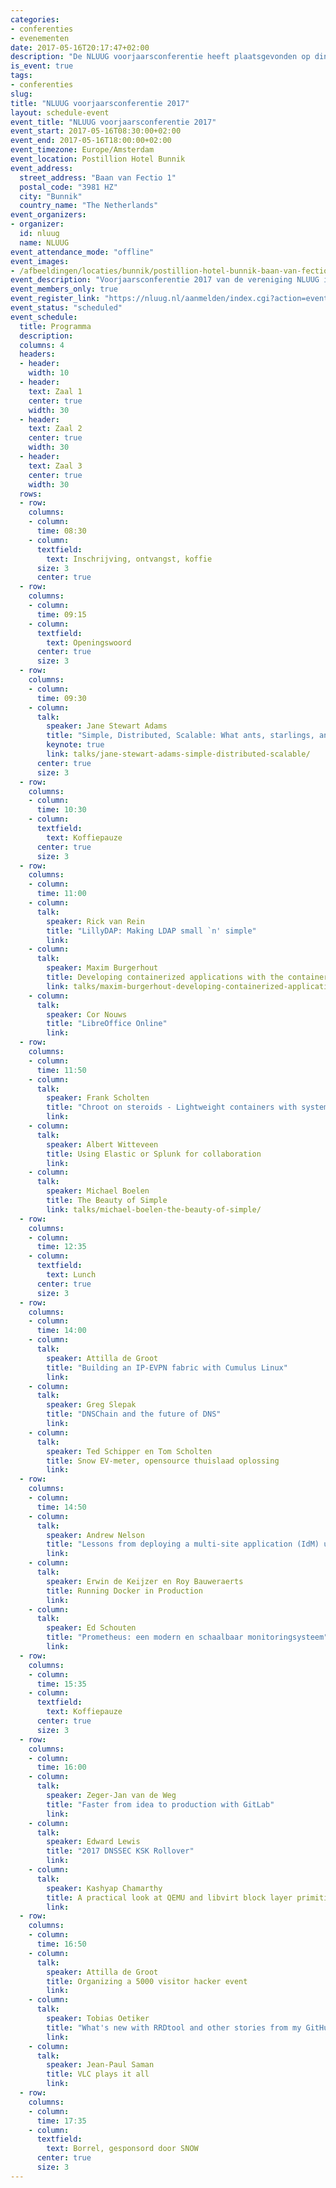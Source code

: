 ```yaml
---
categories:
- conferenties
- evenementen
date: 2017-05-16T20:17:47+02:00
description: "De NLUUG voorjaarsconferentie heeft plaatsgevonden op dinsdag 16 mei 2017. Bekijk hier het programma, de presentaties, opnames en foto's."
is_event: true
tags:
- conferenties
slug:
title: "NLUUG voorjaarsconferentie 2017"
layout: schedule-event
event_title: "NLUUG voorjaarsconferentie 2017"
event_start: 2017-05-16T08:30:00+02:00
event_end: 2017-05-16T18:00:00+02:00
event_timezone: Europe/Amsterdam
event_location: Postillion Hotel Bunnik
event_address:
  street_address: "Baan van Fectio 1"
  postal_code: "3981 HZ"
  city: "Bunnik"
  country_name: "The Netherlands"
event_organizers:
- organizer:
  id: nluug
  name: NLUUG
event_attendance_mode: "offline"
event_images:
- /afbeeldingen/locaties/bunnik/postillion-hotel-bunnik-baan-van-fectio.jpg
event_description: "Voorjaarsconferentie 2017 van de vereniging NLUUG in het Postillion Hotel te Bunnik"
event_members_only: true
event_register_link: "https://nluug.nl/aanmelden/index.cgi?action=event"
event_status: "scheduled"
event_schedule:
  title: Programma
  description:
  columns: 4
  headers:
  - header:
    width: 10
  - header:
    text: Zaal 1
    center: true
    width: 30
  - header:
    text: Zaal 2
    center: true
    width: 30
  - header:
    text: Zaal 3
    center: true
    width: 30
  rows:
  - row:
    columns:
    - column:
      time: 08:30
    - column:
      textfield:
        text: Inschrijving, ontvangst, koffie
      size: 3
      center: true
  - row:
    columns:
    - column:
      time: 09:15
    - column:
      textfield:
        text: Openingswoord
      center: true
      size: 3
  - row:
    columns:
    - column:
      time: 09:30
    - column:
      talk:
        speaker: Jane Stewart Adams
        title: "Simple, Distributed, Scalable: What ants, starlings, and slime mold can teach us about computers"
        keynote: true
        link: talks/jane-stewart-adams-simple-distributed-scalable/
      center: true
      size: 3
  - row:
    columns:
    - column:
      time: 10:30
    - column:
      textfield:
        text: Koffiepauze
      center: true
      size: 3
  - row:
    columns:
    - column:
      time: 11:00
    - column:
      talk:
        speaker: Rick van Rein
        title: "LillyDAP: Making LDAP small `n' simple"
        link: 
    - column:
      talk:
        speaker: Maxim Burgerhout
        title: Developing containerized applications with the container development kit
        link: talks/maxim-burgerhout-developing-containerized-applications-with-the-container-development-kit/
    - column:
      talk:
        speaker: Cor Nouws
        title: "LibreOffice Online"
        link: 
  - row:
    columns:
    - column:
      time: 11:50
    - column:
      talk:
        speaker: Frank Scholten
        title: "Chroot on steroids - Lightweight containers with systemd-nspawn"
        link: 
    - column:
      talk:
        speaker: Albert Witteveen
        title: Using Elastic or Splunk for collaboration
        link: 
    - column:
      talk:
        speaker: Michael Boelen
        title: The Beauty of Simple
        link: talks/michael-boelen-the-beauty-of-simple/
  - row:
    columns:
    - column:
      time: 12:35
    - column:
      textfield:
        text: Lunch
      center: true
      size: 3
  - row:
    columns:
    - column:
      time: 14:00
    - column:
      talk:
        speaker: Attilla de Groot
        title: "Building an IP-EVPN fabric with Cumulus Linux"
        link: 
    - column:
      talk:
        speaker: Greg Slepak
        title: "DNSChain and the future of DNS"
        link: 
    - column:
      talk:
        speaker: Ted Schipper en Tom Scholten
        title: Snow EV-meter, opensource thuislaad oplossing
        link: 
  - row:
    columns:
    - column:
      time: 14:50
    - column:
      talk:
        speaker: Andrew Nelson
        title: "Lessons from deploying a multi-site application (IdM) using Ansible"
        link: 
    - column:
      talk:
        speaker: Erwin de Keijzer en Roy Bauweraerts
        title: Running Docker in Production
        link: 
    - column:
      talk:
        speaker: Ed Schouten
        title: "Prometheus: een modern en schaalbaar monitoringsysteem"
        link: 
  - row:
    columns:
    - column:
      time: 15:35
    - column:
      textfield:
        text: Koffiepauze
      center: true
      size: 3
  - row:
    columns:
    - column:
      time: 16:00
    - column:
      talk:
        speaker: Zeger-Jan van de Weg
        title: "Faster from idea to production with GitLab"
        link: 
    - column:
      talk:
        speaker: Edward Lewis
        title: "2017 DNSSEC KSK Rollover"
        link: 
    - column:
      talk:
        speaker: Kashyap Chamarthy
        title: A practical look at QEMU and libvirt block layer primitives
        link: 
  - row:
    columns:
    - column:
      time: 16:50
    - column:
      talk:
        speaker: Attilla de Groot
        title: Organizing a 5000 visitor hacker event
        link: 
    - column:
      talk:
        speaker: Tobias Oetiker
        title: "What's new with RRDtool and other stories from my GitHub repo"
        link: 
    - column:
      talk:
        speaker: Jean-Paul Saman
        title: VLC plays it all
        link: 
  - row:
    columns:
    - column:
      time: 17:35
    - column:
      textfield:
        text: Borrel, gesponsord door SNOW
      center: true
      size: 3
---
```

